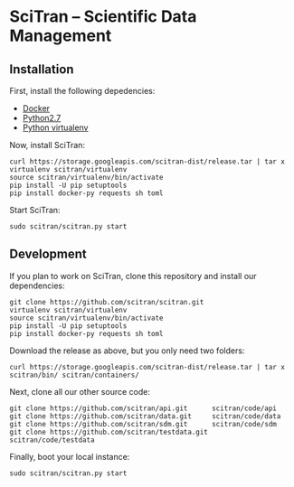 # SciTran &ndash; Scientific Data Management

## Installation

First, install the following depedencies:

- [Docker](https://docs.docker.com/installation)
- [Python2.7](https://www.python.org)
- [Python virtualenv](http://docs.python-guide.org/en/latest/dev/virtualenvs/)

Now, install SciTran:

```
curl https://storage.googleapis.com/scitran-dist/release.tar | tar x
virtualenv scitran/virtualenv
source scitran/virtualenv/bin/activate
pip install -U pip setuptools
pip install docker-py requests sh toml
```

Start SciTran:

```
sudo scitran/scitran.py start
```

## Development

If you plan to work on SciTran, clone this repository and install our dependencies:

```
git clone https://github.com/scitran/scitran.git
virtualenv scitran/virtualenv
source scitran/virtualenv/bin/activate
pip install -U pip setuptools
pip install docker-py requests sh toml
```

Download the release as above, but you only need two folders:

```
curl https://storage.googleapis.com/scitran-dist/release.tar | tar x scitran/bin/ scitran/containers/
```

Next, clone all our other source code:

```
git clone https://github.com/scitran/api.git      scitran/code/api
git clone https://github.com/scitran/data.git     scitran/code/data
git clone https://github.com/scitran/sdm.git      scitran/code/sdm
git clone https://github.com/scitran/testdata.git scitran/code/testdata

```

Finally, boot your local instance:

```
sudo scitran/scitran.py start
```
